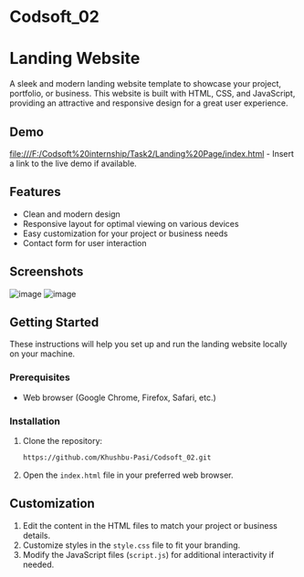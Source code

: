 # Codsoft_02
# Landing Website

A sleek and modern landing website template to showcase your project, portfolio, or business. This website is built with HTML, CSS, and JavaScript, providing an attractive and responsive design for a great user experience.

## Demo

[file:///F:/Codsoft%20internship/Task2/Landing%20Page/index.html](#) - Insert a link to the live demo if available.

## Features

- Clean and modern design
- Responsive layout for optimal viewing on various devices
- Easy customization for your project or business needs
- Contact form for user interaction

## Screenshots

![image](https://github.com/Khushbu-Pasi/Codsoft_02/assets/154493691/b579592c-9ae2-4f46-9cff-f1eeca72fd83)
![image](https://github.com/Khushbu-Pasi/Codsoft_02/assets/154493691/95eb5c8c-d1fc-413f-9306-7126631eb09f)
## Getting Started

These instructions will help you set up and run the landing website locally on your machine.

### Prerequisites

- Web browser (Google Chrome, Firefox, Safari, etc.)

### Installation

1. Clone the repository:

    ```bash
    https://github.com/Khushbu-Pasi/Codsoft_02.git
    ```

2. Open the `index.html` file in your preferred web browser.

## Customization

1. Edit the content in the HTML files to match your project or business details.
2. Customize styles in the `style.css` file to fit your branding.
3. Modify the JavaScript files (`script.js`) for additional interactivity if needed.







